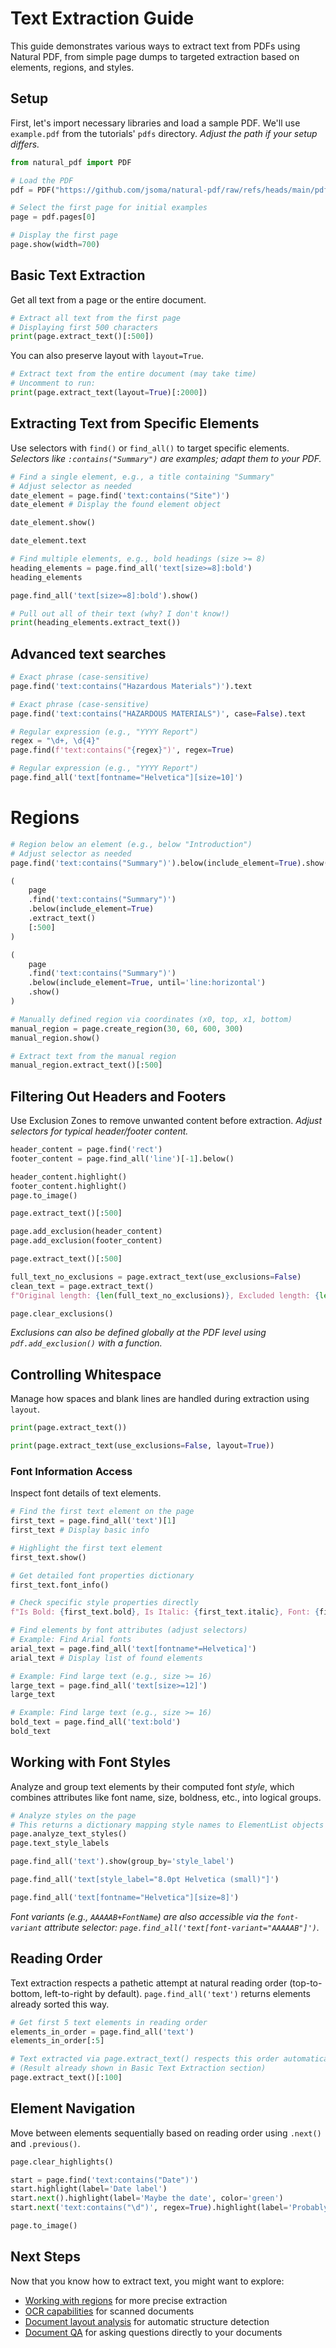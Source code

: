# Text Extraction Guide

This guide demonstrates various ways to extract text from PDFs using Natural PDF, from simple page dumps to targeted extraction based on elements, regions, and styles.

## Setup

First, let's import necessary libraries and load a sample PDF. We'll use `example.pdf` from the tutorials' `pdfs` directory. *Adjust the path if your setup differs.*

```python
from natural_pdf import PDF

# Load the PDF
pdf = PDF("https://github.com/jsoma/natural-pdf/raw/refs/heads/main/pdfs/01-practice.pdf")

# Select the first page for initial examples
page = pdf.pages[0]

# Display the first page
page.show(width=700)
```

## Basic Text Extraction

Get all text from a page or the entire document.

```python
# Extract all text from the first page
# Displaying first 500 characters
print(page.extract_text()[:500])
```

You can also preserve layout with `layout=True`.

```python
# Extract text from the entire document (may take time)
# Uncomment to run:
print(page.extract_text(layout=True)[:2000])
```

## Extracting Text from Specific Elements

Use selectors with `find()` or `find_all()` to target specific elements. *Selectors like `:contains("Summary")` are examples; adapt them to your PDF.*

```python
# Find a single element, e.g., a title containing "Summary"
# Adjust selector as needed
date_element = page.find('text:contains("Site")')
date_element # Display the found element object
```

```python
date_element.show()
```

```python
date_element.text
```

```python
# Find multiple elements, e.g., bold headings (size >= 8)
heading_elements = page.find_all('text[size>=8]:bold')
heading_elements 
```

```python
page.find_all('text[size>=8]:bold').show()
```

```python
# Pull out all of their text (why? I don't know!)
print(heading_elements.extract_text())
```

## Advanced text searches

```python
# Exact phrase (case-sensitive)
page.find('text:contains("Hazardous Materials")').text
```

```python
# Exact phrase (case-sensitive)
page.find('text:contains("HAZARDOUS MATERIALS")', case=False).text
```

```python
# Regular expression (e.g., "YYYY Report")
regex = "\d+, \d{4}"
page.find(f'text:contains("{regex}")', regex=True)
```

```python
# Regular expression (e.g., "YYYY Report")
page.find_all('text[fontname="Helvetica"][size=10]')
```

# Regions

```python
# Region below an element (e.g., below "Introduction")
# Adjust selector as needed
page.find('text:contains("Summary")').below(include_element=True).show()
```

```python
(
    page
    .find('text:contains("Summary")')
    .below(include_element=True)
    .extract_text()
    [:500]
)
```

```python
(
    page
    .find('text:contains("Summary")')
    .below(include_element=True, until='line:horizontal')
    .show()
)
```

```python
# Manually defined region via coordinates (x0, top, x1, bottom)
manual_region = page.create_region(30, 60, 600, 300)
manual_region.show()
```

```python
# Extract text from the manual region
manual_region.extract_text()[:500]
```

## Filtering Out Headers and Footers

Use Exclusion Zones to remove unwanted content before extraction. *Adjust selectors for typical header/footer content.*

```python
header_content = page.find('rect')
footer_content = page.find_all('line')[-1].below()

header_content.highlight()
footer_content.highlight()
page.to_image()
```

```python
page.extract_text()[:500]
```

```python
page.add_exclusion(header_content)
page.add_exclusion(footer_content)
```

```python
page.extract_text()[:500]
```

```python
full_text_no_exclusions = page.extract_text(use_exclusions=False)
clean_text = page.extract_text()
f"Original length: {len(full_text_no_exclusions)}, Excluded length: {len(clean_text)}"
```

```python
page.clear_exclusions()
```

*Exclusions can also be defined globally at the PDF level using `pdf.add_exclusion()` with a function.*

## Controlling Whitespace

Manage how spaces and blank lines are handled during extraction using `layout`.

```python
print(page.extract_text())
```

```python
print(page.extract_text(use_exclusions=False, layout=True))
```

### Font Information Access

Inspect font details of text elements.

```python
# Find the first text element on the page
first_text = page.find_all('text')[1]
first_text # Display basic info
```

```python
# Highlight the first text element
first_text.show()
```

```python
# Get detailed font properties dictionary
first_text.font_info()
```

```python
# Check specific style properties directly
f"Is Bold: {first_text.bold}, Is Italic: {first_text.italic}, Font: {first_text.fontname}, Size: {first_text.size}"
```

```python
# Find elements by font attributes (adjust selectors)
# Example: Find Arial fonts
arial_text = page.find_all('text[fontname*=Helvetica]')
arial_text # Display list of found elements
```

```python
# Example: Find large text (e.g., size >= 16)
large_text = page.find_all('text[size>=12]')
large_text
```

```python
# Example: Find large text (e.g., size >= 16)
bold_text = page.find_all('text:bold')
bold_text
```

## Working with Font Styles

Analyze and group text elements by their computed font *style*, which combines attributes like font name, size, boldness, etc., into logical groups.

```python
# Analyze styles on the page
# This returns a dictionary mapping style names to ElementList objects
page.analyze_text_styles()
page.text_style_labels
```

```python
page.find_all('text').show(group_by='style_label')
```

```python
page.find_all('text[style_label="8.0pt Helvetica (small)"]')
```

```python
page.find_all('text[fontname="Helvetica"][size=8]')
```

*Font variants (e.g., `AAAAAB+FontName`) are also accessible via the `font-variant` attribute selector: `page.find_all('text[font-variant="AAAAAB"]')`.*

## Reading Order

Text extraction respects a pathetic attempt at natural reading order (top-to-bottom, left-to-right by default). `page.find_all('text')` returns elements already sorted this way.

```python
# Get first 5 text elements in reading order
elements_in_order = page.find_all('text')
elements_in_order[:5]
```

```python
# Text extracted via page.extract_text() respects this order automatically
# (Result already shown in Basic Text Extraction section)
page.extract_text()[:100]
```

## Element Navigation

Move between elements sequentially based on reading order using `.next()` and `.previous()`.

```python
page.clear_highlights()

start = page.find('text:contains("Date")')
start.highlight(label='Date label')
start.next().highlight(label='Maybe the date', color='green')
start.next('text:contains("\d")', regex=True).highlight(label='Probably the date')

page.to_image()
```

## Next Steps

Now that you know how to extract text, you might want to explore:

- [Working with regions](../regions/index.ipynb) for more precise extraction
- [OCR capabilities](../ocr/index.md) for scanned documents
- [Document layout analysis](../layout-analysis/index.ipynb) for automatic structure detection
- [Document QA](../document-qa/index.ipynb) for asking questions directly to your documents